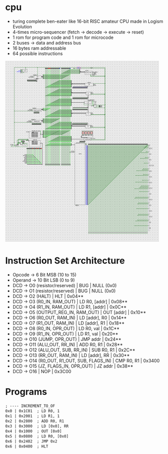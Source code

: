 # cpu
- turing complete ben-eater like 16-bit RISC amateur CPU made in Logism Evolution
- 4-times micro-sequencer (fetch -> decode -> execute -> reset)
- 1 rom for program code and 1 rom for microcode
- 2 buses -> data and address bus
- 16 bytes ram addressable
- 64 possible instructions

![Blueprint](assets/blueprint.png)

# Instruction Set Architecture
- Opcode -> 6 Bit MSB (10 to 15)
- Operand -> 10 Bit LSB (0 to 9)
- DCD -> O0 (resistor/reserved)      	   | BUG 	   | NULL (0x0)
- DCD -> O1 (resistor/reserved) 		   | BUG 	   | NULL (0x0)
- DCD -> O2 (HALT) 		   	   | HLT 	   | 0x04**
- DCD -> O3 (R0_IN, RAM_OUT) 	   	   | LD R0, [addr] | 0x08**
- DCD -> O4 (R1_IN, RAM_OUT)	   	   | LD R1, [addr] | 0x0C**
- DCD -> O5 (OUTPUT_REG_IN, RAM_OUT) 	   | OUT [addr]    | 0x10**
- DCD -> O6 (R0_OUT, RAM_IN)         	   | LD [addr], R0 | 0x14**
- DCD -> O7 (R1_OUT, RAM_IN)   	   	   | LD [addr], R1 | 0x18**
- DCD -> O8 (R0_IN, OPR_OUT)  	   	   | LD R0, val	   | 0x1C**
- DCD -> O9 (R1_IN, OPR_OUT)  	   	   | LD R1, val    | 0x20**
- DCD -> O10 (JUMP, OPR_OUT) 	    	   | JMP addr      | 0x24**
- DCD -> O11 (ALU_OUT, RR_IN)  	   	   | ADD R0, R1    | 0x28**
- DCD -> O12 (ALU_OUT, SUB, RR_IN)   	   | SUB R0, R1    | 0x2C**
- DCD -> O13 (RR_OUT, RAM_IN) 	   	   | LD [addr], RR | 0x30**
- DCD -> O14 (R0_OUT, R1_OUT, SUB, FLAGS_IN) | CMP R0, R1    | 0x3400
- DCD -> O15 (JZ, FLAGS_IN, OPR_OUT)	   | JZ addr       | 0x38**
- DCD -> O16 	  			   | NOP           | 0x3C00

# Programs
```x86asm
; ---- INCREMENT_TO_OF
0x0 | 0x1C01  ; LD R0, 1
0x1 | 0x2001  ; LD R1, 1
0x2 | 0x2800  ; ADD R0, R1
0x3 | 0x3000  ; LD [0x0], RR
0x4 | 0x1000  ; OUT [0x0]
0x5 | 0x0800  ; LD R0, [0x0]
0x6 | 0x2402  ; JMP 0x2
0x6 | 0x0400  ; HLT
```
